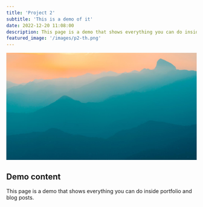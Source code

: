 ```yaml
---
title: 'Project 2'
subtitle: 'This is a demo of it'
date: 2022-12-20 11:08:00
description: This page is a demo that shows everything you can do inside portfolio and blog posts.
featured_image: '/images/p2-th.png'
---
```


![](/images/demo/demo-landscape.jpg)

## Demo content

This page is a demo that shows everything you can do inside portfolio and blog posts.
